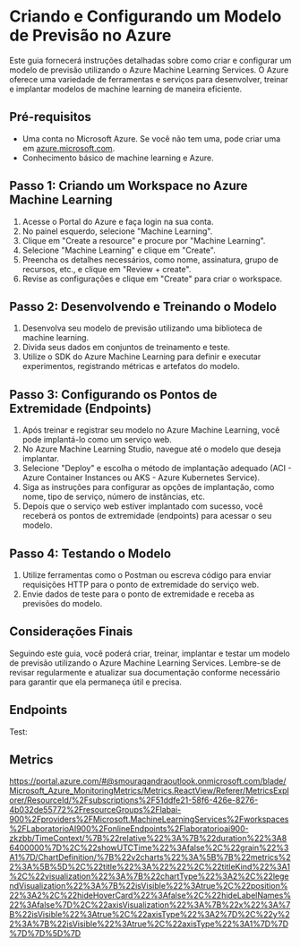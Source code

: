 # Criando e Configurando um Modelo de Previsão no Azure

Este guia fornecerá instruções detalhadas sobre como criar e configurar um modelo de previsão utilizando o Azure Machine Learning Services. O Azure oferece uma variedade de ferramentas e serviços para desenvolver, treinar e implantar modelos de machine learning de maneira eficiente.

## Pré-requisitos

- Uma conta no Microsoft Azure. Se você não tem uma, pode criar uma em [azure.microsoft.com](https://azure.microsoft.com/).
- Conhecimento básico de machine learning e Azure.

## Passo 1: Criando um Workspace no Azure Machine Learning

1. Acesse o Portal do Azure e faça login na sua conta.
2. No painel esquerdo, selecione "Machine Learning".
3. Clique em "Create a resource" e procure por "Machine Learning".
4. Selecione "Machine Learning" e clique em "Create".
5. Preencha os detalhes necessários, como nome, assinatura, grupo de recursos, etc., e clique em "Review + create".
6. Revise as configurações e clique em "Create" para criar o workspace.

## Passo 2: Desenvolvendo e Treinando o Modelo

1. Desenvolva seu modelo de previsão utilizando uma biblioteca de machine learning.
2. Divida seus dados em conjuntos de treinamento e teste.
3. Utilize o SDK do Azure Machine Learning para definir e executar experimentos, registrando métricas e artefatos do modelo.

## Passo 3: Configurando os Pontos de Extremidade (Endpoints)

1. Após treinar e registrar seu modelo no Azure Machine Learning, você pode implantá-lo como um serviço web.
2. No Azure Machine Learning Studio, navegue até o modelo que deseja implantar.
3. Selecione "Deploy" e escolha o método de implantação adequado (ACI - Azure Container Instances ou AKS - Azure Kubernetes Service).
4. Siga as instruções para configurar as opções de implantação, como nome, tipo de serviço, número de instâncias, etc.
5. Depois que o serviço web estiver implantado com sucesso, você receberá os pontos de extremidade (endpoints) para acessar o seu modelo.

## Passo 4: Testando o Modelo

1. Utilize ferramentas como o Postman ou escreva código para enviar requisições HTTP para o ponto de extremidade do serviço web.
2. Envie dados de teste para o ponto de extremidade e receba as previsões do modelo.

## Considerações Finais

Seguindo este guia, você poderá criar, treinar, implantar e testar um modelo de previsão utilizando o Azure Machine Learning Services. Lembre-se de revisar regularmente e atualizar sua documentação conforme necessário para garantir que ela permaneça útil e precisa.


## Endpoints
Test:


## Metrics
https://portal.azure.com/#@smouragandraoutlook.onmicrosoft.com/blade/Microsoft_Azure_MonitoringMetrics/Metrics.ReactView/Referer/MetricsExplorer/ResourceId/%2Fsubscriptions%2F51ddfe21-58f6-426e-8276-4b032de55772%2FresourceGroups%2Flabai-900%2Fproviders%2FMicrosoft.MachineLearningServices%2Fworkspaces%2FLaboratorioAI900%2FonlineEndpoints%2Flaboratorioai900-zkzbb/TimeContext/%7B%22relative%22%3A%7B%22duration%22%3A86400000%7D%2C%22showUTCTime%22%3Afalse%2C%22grain%22%3A1%7D/ChartDefinition/%7B%22v2charts%22%3A%5B%7B%22metrics%22%3A%5B%5D%2C%22title%22%3A%22%22%2C%22titleKind%22%3A1%2C%22visualization%22%3A%7B%22chartType%22%3A2%2C%22legendVisualization%22%3A%7B%22isVisible%22%3Atrue%2C%22position%22%3A2%2C%22hideHoverCard%22%3Afalse%2C%22hideLabelNames%22%3Afalse%7D%2C%22axisVisualization%22%3A%7B%22x%22%3A%7B%22isVisible%22%3Atrue%2C%22axisType%22%3A2%7D%2C%22y%22%3A%7B%22isVisible%22%3Atrue%2C%22axisType%22%3A1%7D%7D%7D%7D%5D%7D


